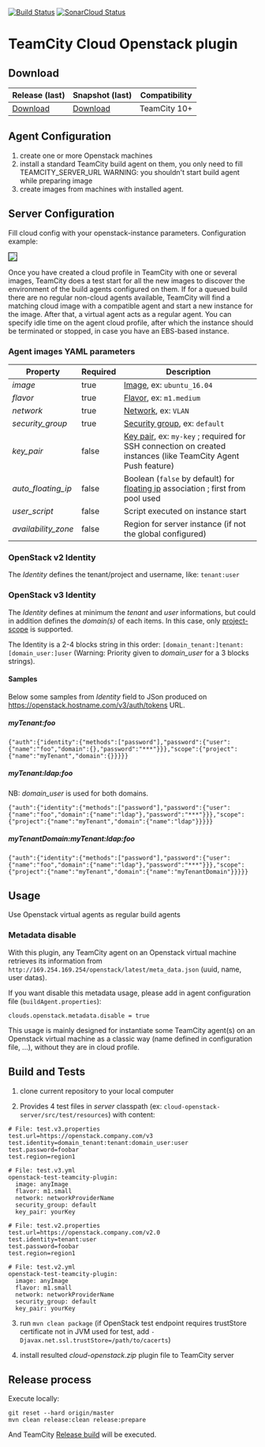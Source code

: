 [![Build Status](https://teamcity.jetbrains.com/app/rest/builds/buildType:TeamCityThirdPartyPlugins_OpenStackCloudSupport_BuildSnapshotIntegration/statusIcon)](https://teamcity.jetbrains.com/viewType.html?buildTypeId=TeamCityThirdPartyPlugins_OpenStackCloudSupport_BuildSnapshotIntegration) [![SonarCloud Status](https://sonarcloud.io/api/project_badges/measure?project=jetbrains.buildServer.clouds:cloud-openstack&metric=alert_status)](https://sonarcloud.io/dashboard?id=jetbrains.buildServer.clouds:cloud-openstack)

# TeamCity Cloud Openstack plugin

## Download

| Release (last) | Snapshot (last) | Compatibility |
|---|---|---|
| [Download](https://teamcity.jetbrains.com/repository/download/TeamCityThirdPartyPlugins_OpenStackCloudSupport_Release/.lastSuccessful/cloud-openstack.zip?guest=1) | [Download](https://teamcity.jetbrains.com/repository/download/TeamCityThirdPartyPlugins_OpenStackCloudSupport_BuildSnapshotIntegration/.lastSuccessful/cloud-openstack.zip?guest=1) | TeamCity 10+ |


## Agent Configuration

1. create one or more Openstack machines
2. install a standard TeamCity build agent on them, you only need to fill TEAMCITY_SERVER_URL
WARNING: you shouldn't start build agent while preparing image
3. create images from machines with installed agent.

## Server Configuration

Fill cloud config with your openstack-instance parameters.
Configuration example:
<dl>
  <img src=http://img-fotki.yandex.ru/get/6805/95491511.0/0_111539_69e1c98b_XXL border=1></img>
</dl>

Once you have created a cloud profile in TeamCity with one or several images, TeamCity does a test start for all the new images to discover the environment of the build agents configured on them. 
If for a queued build there are no regular non-cloud agents available, TeamCity will find a matching cloud image with a compatible agent and start a new instance for the image. After that, a virtual agent acts as a regular agent.
You can specify idle time on the agent cloud profile, after which the instance should be terminated or stopped, in case you have an EBS-based instance.

### Agent images YAML parameters

| **Property**        | **Required** | **Description** |
|---------------------|--------------|-----------------|
| *image*             | true         | [Image](https://docs.openstack.org/glance/latest/admin/manage-images.html), ex: `ubuntu_16.04` |
| *flavor*            | true         | [Flavor](https://docs.openstack.org/horizon/latest/admin/manage-flavors.html), ex: `m1.medium` |
| *network*           | true         | [Network](https://developer.openstack.org/api-ref/network/v2/index.html#general-api-overview), ex: `VLAN` |
| *security_group*    | true         | [Security group](https://docs.openstack.org/nova/latest/admin/security-groups.html), ex: `default` |
| *key_pair*          | false        | [Key pair](https://docs.openstack.org/horizon/latest/user/configure-access-and-security-for-instances.html), ex: `my-key` ; required for SSH connection on created instances (like TeamCity Agent Push feature) |
| *auto_floating_ip*  | false        | Boolean (`false` by default) for [floating ip](https://docs.openstack.org/ocata/user-guide/cli-manage-ip-addresses.html) association ; first from pool used |
| *user_script*       | false        | Script executed on instance start |
| *availability_zone* | false        | Region for server instance (if not the global configured)

### OpenStack v2 Identity

The *Identity* defines the tenant/project and username, like: `tenant:user`

### OpenStack v3 Identity

The *Identity* defines at minimum the *tenant* and *user* informations, but could in addition defines the *domain(s)* of each items. In this case, only [project-scope](https://docs.openstack.org/keystone/queens/api_curl_examples.html#project-scoped) is supported.

The Identity is a 2-4 blocks string in this order: `[domain_tenant:]tenant:[domain_user:]user` (Warning: Priority given to *domain_user* for a 3 blocks strings).

#### Samples

Below some samples from *Identity* field to JSon produced on https://openstack.hostname.com/v3/auth/tokens URL.

##### myTenant:foo

```
{"auth":{"identity":{"methods":["password"],"password":{"user":{"name":"foo","domain":{},"password":"***"}}},"scope":{"project":{"name":"myTenant","domain":{}}}}}
```

##### myTenant:ldap:foo 

NB: *domain_user* is used for both domains.

```
{"auth":{"identity":{"methods":["password"],"password":{"user":{"name":"foo","domain":{"name":"ldap"},"password":"***"}}},"scope":{"project":{"name":"myTenant","domain":{"name":"ldap"}}}}}
```

##### myTenantDomain:myTenant:ldap:foo 

```
{"auth":{"identity":{"methods":["password"],"password":{"user":{"name":"foo","domain":{"name":"ldap"},"password":"***"}}},"scope":{"project":{"name":"myTenant","domain":{"name":"myTenantDomain"}}}}}
```

## Usage

Use Openstack virtual agents as regular build agents


### Metadata disable

With this plugin, any TeamCity agent on an Openstack virtual machine retrieves its information from `http://169.254.169.254/openstack/latest/meta_data.json` (uuid, name, user datas).

If you want disable this metadata usage, please add in agent configuration file (`buildAgent.properties`):

```
clouds.openstack.metadata.disable = true
```

This usage is mainly designed for instantiate some TeamCity agent(s) on an Openstack virtual machine as a classic way (name defined in configuration file, ...), without they are in cloud profile.

## Build and Tests

1. clone current repository to your local computer

2. Provides 4 test files in *server* classpath (ex: `cloud-openstack-server/src/test/resources`) with content:

```
# File: test.v3.properties
test.url=https://openstack.company.com/v3
test.identity=domain_tenant:tenant:domain_user:user
test.password=foobar
test.region=region1
```

```
# File: test.v3.yml
openstack-test-teamcity-plugin:
  image: anyImage
  flavor: m1.small
  network: networkProviderName
  security_group: default
  key_pair: yourKey
```

```
# File: test.v2.properties
test.url=https://openstack.company.com/v2.0
test.identity=tenant:user
test.password=foobar
test.region=region1
```

```
# File: test.v2.yml
openstack-test-teamcity-plugin:
  image: anyImage
  flavor: m1.small
  network: networkProviderName
  security_group: default
  key_pair: yourKey
```

3. run `mvn clean package` (if OpenStack test endpoint requires trustStore certificate not in JVM used for test, add `-Djavax.net.ssl.trustStore=/path/to/cacerts`)

4. install resulted *cloud-openstack.zip* plugin file to TeamCity server

## Release process

Execute locally:

```
git reset --hard origin/master
mvn clean release:clean release:prepare
```

And TeamCity [Release build](https://teamcity.jetbrains.com/viewType.html?buildTypeId=TeamCityThirdPartyPlugins_OpenStackCloudSupport_Release) will be executed.
